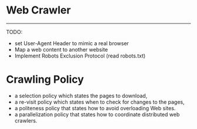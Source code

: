 # Web Crawler
-------------

TODO:

- set User-Agent Header to mimic a real browser
- Map a web content to another website
- Implement Robots Exclusion Protocol (read robots.txt)

# Crawling Policy

- a selection policy which states the pages to download,
- a re-visit policy which states when to check for changes to the pages,
- a politeness policy that states how to avoid overloading Web sites.
- a parallelization policy that states how to coordinate distributed web crawlers.
